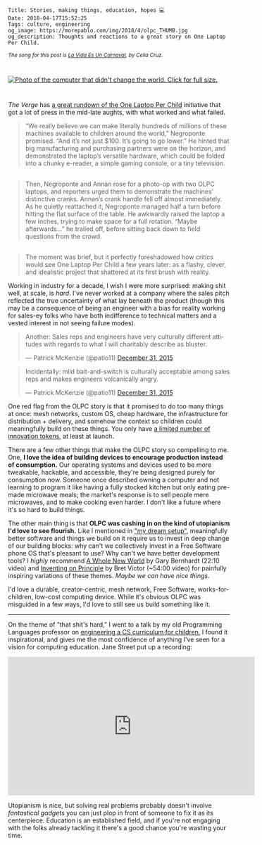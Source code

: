     Title: Stories, making things, education, hopes 💻
    Date: 2018-04-17T15:52:25
    Tags: culture, engineering
    og_image: https://morepablo.com/img/2018/4/olpc_THUMB.jpg
    og_description: Thoughts and reactions to a great story on One Laptop Per Child.

<small><em>The song for this post is <a href="https://www.youtube.com/watch?v=0nBFWzpWXuM">La Vida Es Un Carnaval</a>, by Celia Cruz.</em></small>

<div class="caption-img-block" style="margin: 25px auto">
<a href="/img/2018/4/olpc.jpg" target="blank">
<img src="/img/2018/4/olpc_THUMB.jpg" alt="Photo of the computer that didn't change the world. Click for full size." style="margin: 15px auto;" />
</a>
</div>

_The Verge_ has [a great rundown of the One Laptop Per Child][1] initiative that
got a lot of press in the mid-late aughts, with what worked and what
failed.

> “We really believe we can make literally hundreds of millions of these
> machines available to children around the world,” Negroponte promised. “And
> it’s not just $100. It’s going to go lower.” He hinted that big manufacturing
> and purchasing partners were on the horizon, and demonstrated the laptop’s
> versatile hardware, which could be folded into a chunky e-reader, a simple
> gaming console, or a tiny television.

<p style="font-size:2px;">&nbsp;</p>

> Then, Negroponte and Annan rose for a photo-op with two OLPC laptops, and
> reporters urged them to demonstrate the machines’ distinctive cranks. Annan’s
> crank handle fell off almost immediately. As he quietly reattached it,
> Negroponte managed half a turn before hitting the flat surface of the table. He
> awkwardly raised the laptop a few inches, trying to make space for a full
> rotation. “Maybe afterwards…” he trailed off, before sitting back down to field
> questions from the crowd.

<p style="font-size:2px;">&nbsp;</p>

> The moment was brief, but it perfectly foreshadowed how critics would see One
> Laptop Per Child a few years later: as a flashy, clever, and idealistic project
> that shattered at its first brush with reality.

Working in industry for a decade, I wish I were more surprised: making
shit well, at scale, is _hard_. I've never worked at a company where the sales pitch
reflected the true uncertainty of what lay beneath the product (though this may
be a consequence of being an engineer with a bias for reality working for
sales-ey folks who have both indifference to technical matters and a vested
interest in not seeing failure modes).

<blockquote class="twitter-tweet" data-conversation="none" data-lang="en">
<p lang="en" dir="ltr">Another: Sales reps and engineers have very culturally
different attitudes with regards to what I will charitably describe as
bluster.</p>&mdash; Patrick McKenzie (@patio11)
<a href="https://twitter.com/patio11/status/682371283363860480?ref_src=twsrc%5Etfw">December 31, 2015</a></blockquote>

<blockquote class="twitter-tweet" data-conversation="none" data-lang="en">
<p lang="en" dir="ltr">Incidentally: mild bait-and-switch is culturally acceptable
among sales reps and makes engineers volcanically angry.</p>&mdash; Patrick
McKenzie (@patio11)
<a href="https://twitter.com/patio11/status/682374372267442176?ref_src=twsrc%5Etfw">December 31, 2015</a></blockquote>

One red flag from the OLPC story is that it promised to do too
many things at once: mesh networks, custom OS, cheap hardware, the
infrastructure for distribution + delivery, and somehow the context so children
could meaningfully build on these things. You only have [a limited number of
innovation tokens][2], at least at launch.

There are a few other things that make the OLPC story so compelling to me. One,
**I love the idea of building devices to encourage production instead of 
consumption.** Our operating systems and devices used to be more tweakable,
hackable, and accessible, they're being designed purely for consumption now.
Someone once described owning a computer and not learning to program it like
having a fully stocked kitchen but only eating pre-made microwave meals; the
market's response is to sell people mere microwaves, and to make cooking even
harder. I don't like a future where it's so hard to build things.

The other main thing is that **OLPC was cashing in on the kind of utopianism I'd
love to see flourish.** Like I mentioned in ["my dream setup"][3], meaningfully
better software and things we build on it require us to invest in deep
change of our building blocks: why can't we collectively invest in a Free
Software phone OS that's pleasant to use? Why can't we have better development
tools? I _highly_ recommend [A Whole New World][4] by Gary Bernhardt (22:10
video) and [Inventing on Principle][5] by Bret Victor (~54:00 video) for
painfully inspiring variations of these themes. _Maybe we can have nice things._

I'd love a durable, creator-centric, mesh network, Free Software,
works-for-children, low-cost computing device. While it's obvious OLPC was
misguided in a few ways, I'd love to still see us build something like it.

---

On the theme of "that shit's hard," I went to a talk by my old Programming
Languages professor on [engineering a CS curriculum for children.][6] I found it
inspirational, and gives me the most confidence of anything I've seen for a
vision for computing education. Jane Street put up a recording:

<iframe width="560" height="315"
src="https://www.youtube-nocookie.com/embed/5c0BvOlR5gs?rel=0" frameborder="0"
allow="autoplay; encrypted-media" allowfullscreen></iframe>

Utopianism is nice, but solving real problems probably doesn't involve
_fantastical gadgets_ you can just plop in front of someone to fix it as its
centerpiece. Education is an established field, and if you're not engaging with
the folks already tackling it there's a good chance you're wasting your time.

   [1]: https://www.theverge.com/2018/4/16/17233946/olpcs-100-laptop-education-where-is-it-now
   [2]: http://mcfunley.com/choose-boring-technology
   [3]: /2018/03/my-setup.html
   [4]: https://www.destroyallsoftware.com/talks/a-whole-new-world
   [5]: https://vimeo.com/36579366
   [6]: http://www.bootstrapworld.org/
